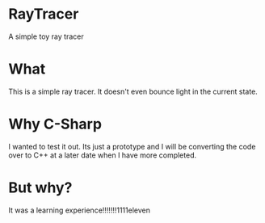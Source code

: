 # RayTracer
A simple toy ray tracer

# What
This is a simple ray tracer. It doesn't even bounce light in the current state.

# Why C-Sharp
I wanted to test it out. Its just a prototype and I will be converting the code over to C++ at a later date when I have more completed.

# But why?
It was a learning experience!!!!!!!1111eleven
